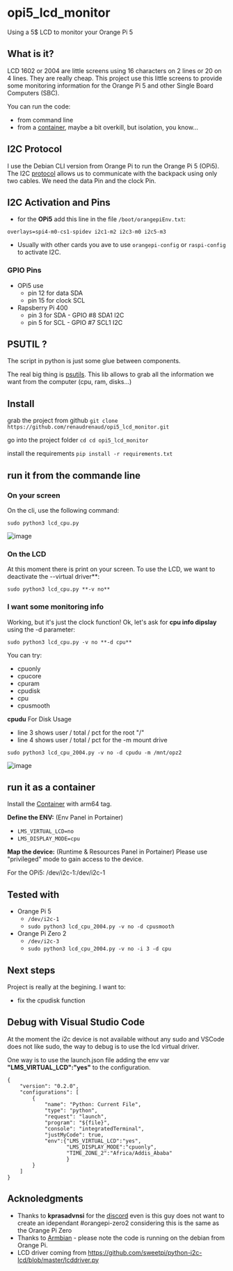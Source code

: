 # opi5_lcd_monitor
Using a 5$ LCD to monitor your Orange Pi 5

## What is it?
LCD 1602 or 2004 are little screens using 16 characters on 2 lines or 20 on 4 lines. They are really cheap. This project use this little screens to provide some monitoring information for the Orange Pi 5 and other Single Board Computers (SBC).

You can run the code:
* from command line
* from a [container](https://hub.docker.com/repository/docker/renaudrenaud/opi5_lcd_monitor), maybe a bit overkill, but isolation, you know...

## I2C Protocol

I use the Debian CLI version from Orange Pi to run the Orange Pi 5 (OPi5). The I2C [protocol](https://en.wikipedia.org/wiki/I%C2%B2C) allows us to communicate with the backpack using only two cables. We need the data Pin and the clock Pin.

## I2C Activation and Pins

* for the **OPi5** add this line in the file `/boot/orangepiEnv.txt`:

`overlays=spi4-m0-cs1-spidev i2c1-m2 i2c3-m0 i2c5-m3`

* Usually with other cards you ave to use `orangepi-config` or `raspi-config` to activate I2C.


### GPIO Pins
* OPi5 use
  * pin 12 for data SDA
  * pin 15 for clock SCL
* Rapsberry Pi 400
  * pin 3 for SDA - GPIO #8 SDA1 I2C
  * pin 5 for SCL - GPIO #7 SCL1 I2C



## PSUTIL ?

The script in python is just some glue between components.

The real big thing is [psutils](https://pypi.org/project/psutil/). This lib allows to grab all the information we want from the computer (cpu, ram, disks...)


## Install

grab the project from github
`git clone https://github.com/renaudrenaud/opi5_lcd_monitor.git`

go into the project folder
`cd cd opi5_lcd_monitor`

install the requirements 
`pip install -r requirements.txt`

## run it from the commande line

### On your screen

On the cli, use the following command:

`sudo python3 lcd_cpu.py`

![image](https://user-images.githubusercontent.com/9823965/210695728-c4d35d51-a839-4c1a-958c-5d9a2ef66a43.png)

### On the LCD

At this moment there is print on your screen. To use the LCD, we want to deactivate the --virtual driver**:

`sudo python3 lcd_cpu.py **-v no**`

### I want some monitoring info

Working, but it's just the clock function! Ok, let's ask for **cpu info dipslay** using the -d parameter:

`sudo python3 lcd_cpu.py -v no **-d cpu**`

You can try:
* cpuonly
* cpucore
* cpuram
* cpudisk
* cpu
* cpusmooth


**cpudu**
For Disk Usage
* line 3 shows user / total / pct for the root "/"
* line 4 shows user / total / pct for the -m mount drive

`sudo python3 lcd_cpu_2004.py -v no -d cpudu -m /mnt/opz2`

![image](https://user-images.githubusercontent.com/9823965/212914621-ef2149e8-2273-4a53-8d20-f5c0f5b67146.png)


## run it as a container

Install the [Container](https://hub.docker.com/repository/docker/renaudrenaud/opi5_lcd_monitor/general) with arm64 tag.

**Define the ENV:** (Env Panel in Portainer)
* `LMS_VIRTUAL_LCD=no`
* `LMS_DISPLAY_MODE=cpu`

**Map the device:** (Runtime & Resources Panel in Portainer)
Please use "privileged" mode to gain access to the device.

For the OPi5:
/dev/i2c-1:/dev/i2c-1


## Tested with

* Orange Pi 5 
  * `/dev/i2c-1`
  * `sudo python3 lcd_cpu_2004.py -v no -d cpusmooth`
* Orange Pi Zero 2 
  * `/dev/i2c-3`
  * `sudo python3 lcd_cpu_2004.py -v no -i 3 -d cpu`

## Next steps

Project is really at the begining. I want to:
* fix the cpudisk function

## Debug with Visual Studio Code 

At the moment the i2c device is not available without any sudo and VSCode does not like sudo, the way to debug is to use the lcd virtual driver.

One way is to use the launch.json file adding the env var **"LMS_VIRTUAL_LCD":"yes"** to the configuration.

```
{
    "version": "0.2.0",
    "configurations": [
        {
            "name": "Python: Current File",
            "type": "python",
            "request": "launch",
            "program": "${file}",
            "console": "integratedTerminal",
            "justMyCode": true,
            "env":{"LMS_VIRTUAL_LCD":"yes",
                   "LMS_DISPLAY_MODE":"cpuonly",
                   "TIME_ZONE_2":"Africa/Addis_Ababa"
                   }
        }
    ]
}
```



## Acknoledgments

* Thanks to **kprasadvnsi** for the [discord](https://discord.com/channels/934722269522059335/1040242609626554408) even is this guy does not want to create an idependant #orangepi-zero2 considering this is the same as the Orange Pi Zero
* Thanks to [Armbian](https://www.armbian.com/) - please note the code is running on the debian from Orange Pi.
* LCD driver coming from https://github.com/sweetpi/python-i2c-lcd/blob/master/lcddriver.py
